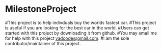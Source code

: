 # MilestoneProject

#This project is to help indivduals buy the worlds fastest car.
#This project is useful if you are looking for the best car in the world.
#Users can get started with this project by downloading it from github.
#You may email me for help with this project vadcode@gmail.com.
#I am the sole contributor/maintainer of this project.
